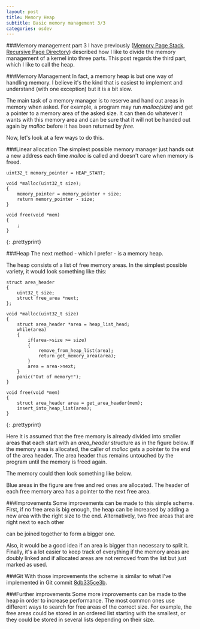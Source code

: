 ```yaml
---
layout: post
title: Memory Heap
subtitle: Basic memory management 3/3
categories: osdev
---
```


###Memory management part 3
I have previously ([Memory Page Stack](/blog/2012/06/Memory-Page-Stack),
[Recursive Page Directory](/blog/2012/06/Recursive-Page-Directory)) described
how I like to divide the memory management of a kernel into three parts. This
post regards the third part, which I like to call the heap.

###Memory Management
In fact, a memory heap is but one way of handling memory. I believe it's the
kind that is easiest to implement and understand (with one exception) but it is
a bit slow.

The main task of a memory manager is to reserve and hand out areas in memory
when asked. For example, a program may run _malloc(size)_ and get a pointer to
a memory area of the asked size. It can then do whatever it wants with this
memory area and can be sure that it will not be handed out again by _malloc_
before it has been returned by _free_.

Now, let's look at a few ways to do this.

###Linear allocation
The simplest possible memory manager just hands out a new address each time
_malloc_ is called and doesn't care when memory is freed.

	uint32_t memory_pointer = HEAP_START;

	void *malloc(uint32_t size);
	{
		memory_pointer = memory_pointer + size;
		return memory_pointer - size;
	}

	void free(void *mem)
	{
		;
	}
{: .prettyprint}

###Heap
The next method - which I prefer - is a memory heap.

The heap consists of a list of free memory areas. In the simplest possible
variety, it would look something like this:

	struct area_header
	{
		uint32_t size;
		struct free_area *next;
	};
	 
	void *malloc(uint32_t size)
	{
		struct area_header *area = heap_list_head;
		while(area)
		{
			if(area->size >= size)
			{
				remove_from_heap_list(area);
				return get_memory_area(area);
			}
			area = area->next;
		}
		panic("Out of memory!");
	}
	 
	void free(void *mem)
	{
		struct area_header area = get_area_header(mem);
		insert_into_heap_list(area);
	}
{: .prettyprint}

Here it is assumed that the free memory is already divided into smaller areas
that each start with an *area_header* structure as in the figure below. If the
memory area is allocated, the caller of _malloc_ gets a pointer to the end of
the area header. The area header thus remains untouched by the program until
the memory is freed again.

The memory could then look something like below.

Blue areas in the figure are free and red ones are allocated. The header of
each free memory area has a pointer to the next free area.

###Improvements
Some improvements can be made to this simple scheme. First, if no free area is
big enough, the heap can be increased by adding a new area with the right size
to the end. Alternatively, two free areas that are right next to each other

can be joined together to form a bigger one.

Also, it would be a good idea if an area is bigger than necessary to split it.
Finally, it's a lot easier to keep track of everything if the memory areas are
doubly linked and if allocated areas are not removed from the list but just
marked as used.

###Git
With those improvements the scheme is similar to what I've implemented in Git
commit
[8db335ce3b](https://github.com/thomasloven/os5/tree/8db335ce3bed30c8e75275c2fc96a2b697106023).

###Further improvements
Some more improvements can be made to the heap in order to increase
performance.  The most common ones use different ways to search for free areas
of the correct size. For example, the free areas could be stored in an ordered
list starting with the smallest, or they could be stored in several lists
depending on their size.
